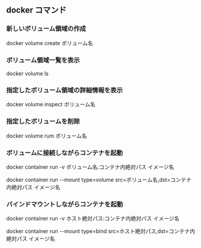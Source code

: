 ## docker コマンド
### 新しいボリューム領域の作成
docker volume create ボリューム名

### ボリューム領域一覧を表示
docker volume ls

### 指定したボリューム領域の詳細情報を表示
docker volume inspect ボリューム名

### 指定したボリュームを削除
docker volume rum ボリューム名

### ボリュームに接続しながらコンテナを起動
docker container run -v ボリューム名:コンテナ内絶対パス イメージ名

docker container run --mount type=volume src=ボリューム名,dst=コンテナ内絶対パス イメージ名


### バインドマウントしながらコンテナを起動
docker container run -v ホスト絶対パス:コンテナ内絶対パス イメージ名

docker container run --mount type=bind src=ホスト絶対パス,dst=コンテナ内絶対パス イメージ名